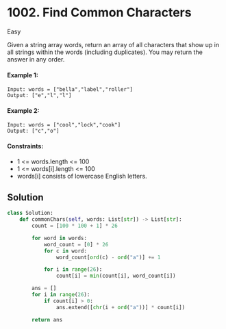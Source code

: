 # 1002. Find Common Characters

Easy

Given a string array words, return an array of all characters that show up in
all strings within the words (including duplicates). You may return the answer
in any order.

#### Example 1:

```
Input: words = ["bella","label","roller"]
Output: ["e","l","l"]
```

#### Example 2:

```
Input: words = ["cool","lock","cook"]
Output: ["c","o"]
```

#### Constraints:

- 1 <= words.length <= 100
- 1 <= words[i].length <= 100
- words[i] consists of lowercase English letters.

## Solution

```python
class Solution:
    def commonChars(self, words: List[str]) -> List[str]:
        count = [100 * 100 + 1] * 26

        for word in words:
            word_count = [0] * 26
            for c in word:
                word_count[ord(c) - ord("a")] += 1

            for i in range(26):
                count[i] = min(count[i], word_count[i])

        ans = []
        for i in range(26):
            if count[i] > 0:
                ans.extend([chr(i + ord("a"))] * count[i])

        return ans
```
